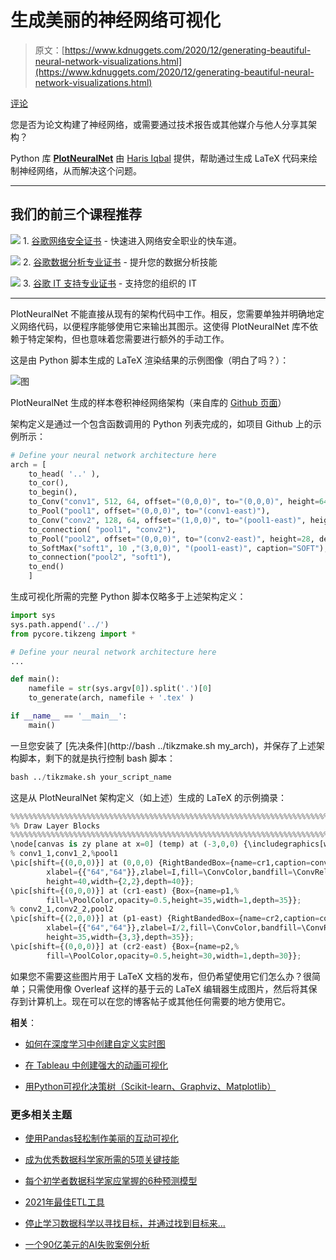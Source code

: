 # 生成美丽的神经网络可视化

> 原文：[https://www.kdnuggets.com/2020/12/generating-beautiful-neural-network-visualizations.html](https://www.kdnuggets.com/2020/12/generating-beautiful-neural-network-visualizations.html)

[评论](#comments)

您是否为论文构建了神经网络，或需要通过技术报告或其他媒介与他人分享其架构？

Python 库 **[PlotNeuralNet](https://github.com/HarisIqbal88/PlotNeuralNet)** 由 [Haris Iqbal](https://github.com/HarisIqbal88) 提供，帮助通过生成 LaTeX 代码来绘制神经网络，从而解决这个问题。

* * *

## 我们的前三个课程推荐

![](../Images/0244c01ba9267c002ef39d4907e0b8fb.png) 1\. [谷歌网络安全证书](https://www.kdnuggets.com/google-cybersecurity) - 快速进入网络安全职业的快车道。

![](../Images/e225c49c3c91745821c8c0368bf04711.png) 2\. [谷歌数据分析专业证书](https://www.kdnuggets.com/google-data-analytics) - 提升您的数据分析技能

![](../Images/0244c01ba9267c002ef39d4907e0b8fb.png) 3\. [谷歌 IT 支持专业证书](https://www.kdnuggets.com/google-itsupport) - 支持您的组织的 IT

* * *

PlotNeuralNet 不能直接从现有的架构代码中工作。相反，您需要单独并明确地定义网络代码，以便程序能够使用它来输出其图示。这使得 PlotNeuralNet 库不依赖于特定架构，但也意味着您需要进行额外的手动工作。

这是由 Python 脚本生成的 LaTeX 渲染结果的示例图像（明白了吗？）：

![图](../Images/c87f54f6fc31e62368cf3e8dd3bb436d.png)

PlotNeuralNet 生成的样本卷积神经网络架构（来自库的 [Github 页面](https://github.com/HarisIqbal88/PlotNeuralNet)）

架构定义是通过一个包含函数调用的 Python 列表完成的，如项目 Github 上的示例所示：

```py
# Define your neural network architecture here
arch = [
    to_head( '..' ),
    to_cor(),
    to_begin(),
    to_Conv("conv1", 512, 64, offset="(0,0,0)", to="(0,0,0)", height=64, depth=64, width=2),
    to_Pool("pool1", offset="(0,0,0)", to="(conv1-east)"),
    to_Conv("conv2", 128, 64, offset="(1,0,0)", to="(pool1-east)", height=32, depth=32, width=2),
    to_connection( "pool1", "conv2"),
    to_Pool("pool2", offset="(0,0,0)", to="(conv2-east)", height=28, depth=28, width=1),
    to_SoftMax("soft1", 10 ,"(3,0,0)", "(pool1-east)", caption="SOFT"),
    to_connection("pool2", "soft1"),
    to_end()
    ]
```

生成可视化所需的完整 Python 脚本仅略多于上述架构定义：

```py
import sys
sys.path.append('../')
from pycore.tikzeng import *

# Define your neural network architecture here
...

def main():
    namefile = str(sys.argv[0]).split('.')[0]
    to_generate(arch, namefile + '.tex' )

if __name__ == '__main__':
    main()
```

一旦您安装了 [先决条件](http://bash ../tikzmake.sh my_arch)，并保存了上述架构脚本，剩下的就是执行控制 bash 脚本：

```py
bash ../tikzmake.sh your_script_name
```

这是从 PlotNeuralNet 架构定义（如上述）生成的 LaTeX 的示例摘录：

```py
%%%%%%%%%%%%%%%%%%%%%%%%%%%%%%%%%%%%%%%%%%%%%%%%%%%%%%%%%%%%%%%%%%%%%%%%%%%%%%%%%%%%%%%%
%% Draw Layer Blocks
%%%%%%%%%%%%%%%%%%%%%%%%%%%%%%%%%%%%%%%%%%%%%%%%%%%%%%%%%%%%%%%%%%%%%%%%%%%%%%%%%%%%%%%%
\node[canvas is zy plane at x=0] (temp) at (-3,0,0) {\includegraphics[width=8cm,height=8cm]{cats.jpg}};
% conv1_1,conv1_2,%pool1
\pic[shift={(0,0,0)}] at (0,0,0) {RightBandedBox={name=cr1,caption=conv1,%
        xlabel={{"64","64"}},zlabel=I,fill=\ConvColor,bandfill=\ConvReluColor,%
        height=40,width={2,2},depth=40}};
\pic[shift={(0,0,0)}] at (cr1-east) {Box={name=p1,%
        fill=\PoolColor,opacity=0.5,height=35,width=1,depth=35}};
% conv2_1,conv2_2,pool2
\pic[shift={(2,0,0)}] at (p1-east) {RightBandedBox={name=cr2,caption=conv2,%
        xlabel={{"64","64"}},zlabel=I/2,fill=\ConvColor,bandfill=\ConvReluColor,%
        height=35,width={3,3},depth=35}};
\pic[shift={(0,0,0)}] at (cr2-east) {Box={name=p2,%
        fill=\PoolColor,opacity=0.5,height=30,width=1,depth=30}};
```

如果您不需要这些图片用于 LaTeX 文档的发布，但仍希望使用它们怎么办？很简单；只需使用像 Overleaf 这样的基于云的 LaTeX 编辑器生成图片，然后将其保存到计算机上。现在可以在您的博客帖子或其他任何需要的地方使用它。

**相关**：

+   [如何在深度学习中创建自定义实时图](/2020/12/create-custom-real-time-plots-deep-learning.html)

+   [在 Tableau 中创建强大的动画可视化](/2020/09/creating-powerful-animated-visualizations-tableau.html)

+   [用Python可视化决策树（Scikit-learn、Graphviz、Matplotlib）](/2020/04/visualizing-decision-trees-python.html)

### 更多相关主题

+   [使用Pandas轻松制作美丽的互动可视化](https://www.kdnuggets.com/2021/12/easiest-way-make-beautiful-interactive-visualizations-pandas.html)

+   [成为优秀数据科学家所需的5项关键技能](https://www.kdnuggets.com/2021/12/5-key-skills-needed-become-great-data-scientist.html)

+   [每个初学者数据科学家应掌握的6种预测模型](https://www.kdnuggets.com/2021/12/6-predictive-models-every-beginner-data-scientist-master.html)

+   [2021年最佳ETL工具](https://www.kdnuggets.com/2021/12/mozart-best-etl-tools-2021.html)

+   [停止学习数据科学以寻找目标，并通过找到目标来…](https://www.kdnuggets.com/2021/12/stop-learning-data-science-find-purpose.html)

+   [一个90亿美元的AI失败案例分析](https://www.kdnuggets.com/2021/12/9b-ai-failure-examined.html)
